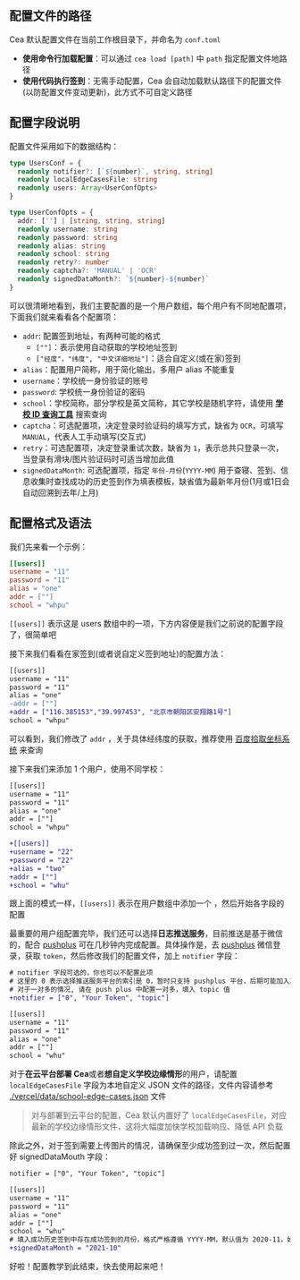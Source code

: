 ## 配置文件的路径

Cea 默认配置文件在当前工作根目录下，并命名为 `conf.toml`

- **使用命令行加载配置**：可以通过 `cea load [path]` 中 `path` 指定配置文件地路径
- **使用代码执行签到**：无需手动配置，Cea 会自动加载默认路径下的配置文件(以防配置文件变动更新)，此方式不可自定义路径

## 配置字段说明

配置文件采用如下的数据结构：

```ts
type UsersConf = {
  readonly notifier?: [`${number}`, string, string]
  readonly localEdgeCasesFile: string
  readonly users: Array<UserConfOpts>
}

type UserConfOpts = {
  addr: [''] | [string, string, string]
  readonly username: string
  readonly password: string
  readonly alias: string
  readonly school: string
  readonly retry?: number
  readonly captcha?: 'MANUAL' | 'OCR'
  readonly signedDataMonth?: `${number}-${number}`
}
```

可以很清晰地看到，我们主要配置的是一个用户数组，每个用户有不同地配置项，下面我们就来看看各个配置项：

- `addr`: 配置签到地址，有两种可能的格式
  - `[""]`：表示使用自动获取的学校地址签到
  - `["经度"，"纬度", "中文详细地址"]`：适合自定义(或在家)签到
- `alias`：配置用户简称，用于简化输出，多用户 alias 不能重复
- `username`：学校统一身份验证的账号
- `password`: 学校统一身份验证的密码
- `school`：学校简称，部分学校是英文简称，其它学校是随机字符，请使用 **[学校 ID 查询工具](https://schoolid.vercel.app)** 搜索查询
- `captcha`：可选配置项，决定登录时验证码的填写方式，缺省为 `OCR`，可填写 `MANUAL`，代表人工手动填写(交互式)
- `retry`：可选配置项，决定登录重试次数，缺省为 `1`，表示总共只登录一次，当登录有滑块/图片验证码时可适当增加此值
- `signedDataMonth`: 可选配置项，指定 `年份-月份`(`YYYY-MM`) 用于查寝、签到、信息收集时查找成功的历史签到作为填表模板，缺省值为最新年月份(1月或1日会自动回溯到去年/上月)

## 配置格式及语法

我们先来看一个示例：

```toml
[[users]]
username = "11"
password = "11"
alias = "one"
addr = [""]
school = "whpu"
```

`[[users]]` 表示这是 users 数组中的一项，下方内容便是我们之前说的配置字段了，很简单吧

接下来我们看看在家签到(或者说自定义签到地址)的配置方法：

```diff
[[users]]
username = "11"
password = "11"
alias = "one"
-addr = [""]
+addr = ["116.385153","39.997453", "北京市朝阳区安翔路1号"]
school = "whpu"
```

可以看到，我们修改了 `addr` ，关于具体经纬度的获取，推荐使用 [百度拾取坐标系统](https://api.map.baidu.com/lbsapi/getpoint/index.html) 来查询

接下来我们来添加 1 个用户，使用不同学校：

```diff
[[users]]
username = "11"
password = "11"
alias = "one"
addr = [""]
school = "whpu"

+[[users]]
+username = "22"
+password = "22"
+alias = "two"
+addr = [""]
+school = "whu"
```

跟上面的模式一样，`[[users]]` 表示在用户数组中添加一个 ，然后开始各字段的配置

最重要的用户组配置完毕，我们还可以选择**日志推送服务**，目前推送是基于微信的，配合 [pushplus](http://pushplus.hxtrip.com/message) 可在几秒钟内完成配置。具体操作是，去 [pushplus](http://pushplus.hxtrip.com/message) 微信登录，获取 `token`，然后修改我们的配置文件，加上 `notifier` 字段：

```diff
# notifier 字段可选的，你也可以不配置此项
# 这里的 0 表示选择推送服务平台的索引是 0，暂时只支持 pushplus 平台，后期可能加入其它平台支持
# 对于一对多的情况, 请在 push plus 中配置一对多，填入 topic 值
+notifier = ["0", "Your Token", "topic"]

[[users]]
username = "11"
password = "11"
alias = "one"
addr = [""]
school = "whu"
```

对于<strong id="edge_link">在云平台部署 Cea</strong>或者**想自定义学校边缘情形**的用户，请配置 `localEdgeCasesFile` 字段为本地自定义 JSON 文件的路径，文件内容请参考 [./vercel/data/school-edge-cases.json](https://github.com/ceajs/cea/blob/main/vercel/data/school-edge-cases.json) 文件

> 对与部署到云平台的配置，Cea 默认内置好了 `localEdgeCasesFile`，对应最新的学校边缘情形文件，这将大幅度加快学校加载响应、降低 API 负载

除此之外，对于签到需要上传图片的情况，请确保至少成功签到过一次，然后配置好 signedDataMouth 字段：

```diff
notifier = ["0", "Your Token", "topic"]

[[users]]
username = "11"
password = "11"
alias = "one"
addr = [""]
school = "whu"
# 填入成功历史签到中存在成功签到的月份，格式严格遵循 YYYY-MM，默认值为 2020-11，如果你在此月有成功签到记录，可以省此字段的配置
+signedDataMonth = "2021-10"
```

好啦！配置教学到此结束，快去使用起来吧！
